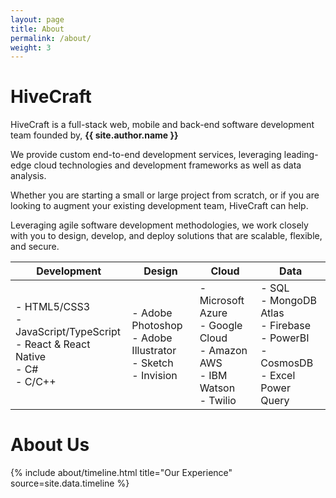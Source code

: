 ```yaml
---
layout: page
title: About
permalink: /about/
weight: 3
---
```


# **HiveCraft**

HiveCraft is a full-stack web, mobile and back-end software development team founded by, **{{ site.author.name }}**

We provide custom end-to-end development services, leveraging leading-edge cloud technologies and development frameworks as well as data analysis.

Whether you are starting a small or large project from scratch, or if you are looking to augment your existing development team, HiveCraft can help.

Leveraging agile software development methodologies, we work closely with you to design, develop, and deploy solutions that are scalable, flexible, and secure.

| Development                                                                          | Design                                                             | Cloud                                                                           | Data                                                                                     |
|--------------------------------------------------------------------------------------|--------------------------------------------------------------------|---------------------------------------------------------------------------------|------------------------------------------------------------------------------------------|
| - HTML5/CSS3<br>- JavaScript/TypeScript<br>- React & React Native<br>- C#<br>- C/C++ | - Adobe Photoshop<br>- Adobe Illustrator<br>- Sketch<br>- Invision | - Microsoft Azure<br>- Google Cloud<br>- Amazon AWS<br>- IBM Watson<br>- Twilio | - SQL<br>- MongoDB Atlas<br>- Firebase<br>- PowerBI<br>- CosmosDB<br>- Excel Power Query |

<!-- <div class="row">
{% include about/skills.html title="Our Development Skills" source=site.data.programming-skills %}
{% include about/skills.html title="Our Ancillary Skills" source=site.data.other-skills %}
</div> -->

# About Us
<div class="row">
{% include about/timeline.html title="Our Experience" source=site.data.timeline %}
</div>
